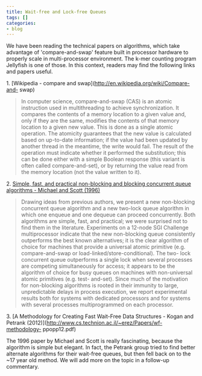 ```yaml
---
title: Wait-free and Lock-free Queues
tags: []
categories:
- blog
---
```

We have been reading the technical papers on algorithms, which take advantage
of 'compare-and-swap' feature built in processor hardware to properly scale in
multi-processor environment. The k-mer counting program Jellyfish is one of
those. In this context, readers may find the following links and papers
useful.
<!--more-->

1\. [Wikipedia - compare and swap](http://en.wikipedia.org/wiki/Compare-and-
swap)

> In computer science, compare-and-swap (CAS) is an atomic instruction used in
multithreading to achieve synchronization. It compares the contents of a
memory location to a given value and, only if they are the same, modifies the
contents of that memory location to a given new value. This is done as a
single atomic operation. The atomicity guarantees that the new value is
calculated based on up-to-date information; if the value had been updated by
another thread in the meantime, the write would fail. The result of the
operation must indicate whether it performed the substitution; this can be
done either with a simple Boolean response (this variant is often called
compare-and-set), or by returning the value read from the memory location (not
the value written to it).

2\. [Simple, fast, and practical non-blocking and blocking concurrent queue
algorithms - Michael and Scott
(1996)](http://www.cs.rochester.edu/~scott/papers/1996_PODC_queues.pdf)

> Drawing ideas from previous authors, we present a new non-blocking
concurrent queue algorithm and a new two-lock queue algorithm in which one
enqueue and one dequeue can proceed concurrently. Both algorithms are simple,
fast, and practical; we were surprised not to find them in the literature.
Experiments on a 12-node SGI Challenge multiprocessor indicate that the new
non-blocking queue consistently outperforms the best known alternatives; it is
the clear algorithm of choice for machines that provide a universal atomic
primitive (e.g. compare-and-swap or load-linked/store-conditional). The two-
lock concurrent queue outperforms a single lock when several processes are
competing simultaneously for access; it appears to be the algorithm of choice
for busy queues on machines with non-universal atomic primitives (e.g. test-
and-set). Since much of the motivation for non-blocking algorithms is rooted
in their immunity to large, unpredictable delays in process execution, we
report experimental results both for systems with dedicated processors and for
systems with several processes multiprogrammed on each processor.

3\. [A Methodology for Creating Fast Wait-Free Data Structures - Kogan and
Petrank (2012)](http://www.cs.technion.ac.il/~erez/Papers/wf-methodology-
ppopp12.pdf)

The 1996 paper by Michael and Scott is really fascinating, because the
algorithm is simple but elegant. In fact, the Petrank group tried to find
better alternate algorithms for their wait-free queues, but then fell back on
to the ~17 year old method. We will add more on the topic in a follow-up
commentary.

